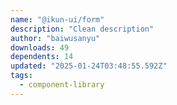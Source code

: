 ```yaml
---
name: "@ikun-ui/form"
description: "Clean description"
author: "baiwusanyu"
downloads: 49
dependents: 14
updated: "2025-01-24T03:48:55.592Z"
tags: 
  - component-library
---
```

